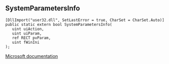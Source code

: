 ## SystemParametersInfo

```
[DllImport("user32.dll", SetLastError = true, CharSet = CharSet.Auto)]
public static extern bool SystemParametersInfo(
   uint uiAction,
   uint uiParam,
   ref RECT pvParam,
   uint fWinIni
);
```

[Microsoft documentation](https://docs.microsoft.com/en-us/windows/win32/api/winuser/nf-winuser-systemparametersinfoa)
